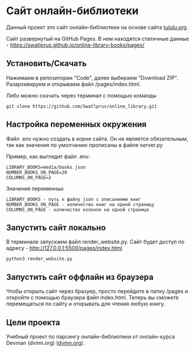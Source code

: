 # Сайт онлайн-библиотеки

Данный проект это сайт онлайн-библиотеки на основе сайта [tululu.org](https://tululu.org/).

Сайт развернутый на GitHub Pages. В нем находятся статичные данные - https://swatlprus.github.io/online-library-books/pages/

## Установить/Скачать

Нажимаем в репозитории "Code", далее выбираем "Download ZIP". Разархивируем и открываем файл /pages/index.html.

Либо можно скачать через терминал с помощью команды

```shell
git clone https://github.com/Swatlprus/online_library.git
```

## Настройка переменных окружения

Файл .env нужно создать в корне сайта. Он не является обязательным, так как значения по умолчанию прописаны в файле server.py

Пример, как выглядит файл .env:
```
LIBRARY_BOOKS=media/books.json
NUMBER_BOOKS_ON_PAGE=20
COLUMNS_ON_PAGE=2
```

Значения переменных
```
LIBRARY_BOOKS - путь к файлу json с описаниями книг
NUMBER_BOOKS_ON_PAGE - количество книг на одной страницу
COLUMNS_ON_PAGE - количество колонок на одной странице
```
## Запустить сайт локально

В терминале запускаем файл render_website.py. Сайт будет доступ по адресу - http://127.0.0.1:5500/pages/index.html

```shell
python3 render_website.py
```

## Запустить сайт оффлайн из браузера

Чтобы открыть сайт через бразуер, просто перейдите в папку /pages и откройте с помощью браузера файл index.html. Теперь вы сможете перемещаться по сайту и открывать для чтения любую книгу.

## Цели проекта

Учебный проект по парсингу онлайн-библиотеки от онлайн-курса Devman (dvmn.org) ([dvmn.org](https://dvmn.org/)).